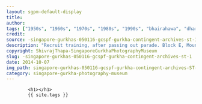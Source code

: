 ```yaml
---
layout: sgpm-default-display
title: 
author: 
tags: ["1950s", "1960s", "1970s", "1980s", "1990s", "bhairahawa", "dharan", "gurkhas", "kathmandu", "nepal", "pokhara", "singapore", "singapore gurkha archive", "singapore gurkha old photographs", "singapore gurkha photography museum", "singapore gurkhas"]
credit: 
source: -singapore-gurkhas-050116-gcspf-gurkha-contingent-archives-st-1
description: "Recruit training, after passing out parade. Block E, Mount Vernon Camp. Date: 1978."
copyright: ShivrajThapa-SingaporeGurkhaPhotographyMuseum
slug: -singapore-gurkhas-050116-gcspf-gurkha-contingent-archives-st-1
date: 2014-10-07
img_path: singapore-gurkhas-050116-gcspf-gurkha-contingent-archives-ST-1.jpg
category: singapore-gurkha-photography-museum
---
```

	 		

	 		<h1></h1>
	 		{{ site.tags }}
	 		
